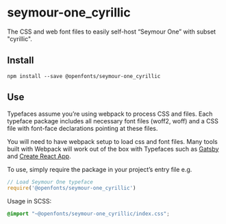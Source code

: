 
# seymour-one_cyrillic

The CSS and web font files to easily self-host “Seymour One” with subset "cyrillic".

## Install

`npm install --save @openfonts/seymour-one_cyrillic`

## Use

Typefaces assume you’re using webpack to process CSS and files. Each typeface
package includes all necessary font files (woff2, woff) and a CSS file with
font-face declarations pointing at these files.

You will need to have webpack setup to load css and font files. Many tools built
with Webpack will work out of the box with Typefaces such as [Gatsby](https://github.com/gatsbyjs/gatsby)
and [Create React App](https://github.com/facebookincubator/create-react-app).

To use, simply require the package in your project’s entry file e.g.

```javascript
// Load Seymour One typeface
require('@openfonts/seymour-one_cyrillic')
```

Usage in SCSS:
```scss
@import "~@openfonts/seymour-one_cyrillic/index.css";
```

